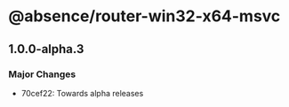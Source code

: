 # @absence/router-win32-x64-msvc

## 1.0.0-alpha.3

### Major Changes

- 70cef22: Towards alpha releases

